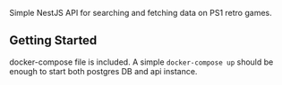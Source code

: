 Simple NestJS API for searching and fetching data on PS1 retro games.


## Getting Started

docker-compose file is included. A simple `docker-compose up` should be enough to start both postgres DB and api instance.